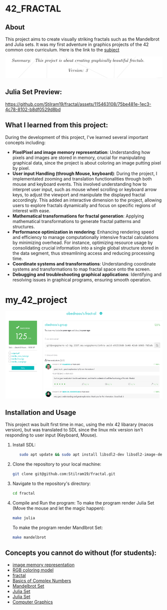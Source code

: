 # 42_FRACTAL

## About

This project aims to create visually striking fractals such as the Mandelbrot and Julia sets. It was my first adventure in graphics projects of the 42 common core curriculum. Here is the link to the [subject](https://cdn.intra.42.fr/pdf/pdf/121932/en.subject.pdf)

![](resources/about_project.png)

## Julia Set Preview:

https://github.com/Stilram19/fractal/assets/115463108/75be481e-1ec3-4c78-8102-b8df0529d8bd

## What I learned from this project:

During the development of this project, I've learned several important concepts including:

- **PixelPixel and image memory representation**: Understanding how pixels and
images are stored in memory, crucial for manipulating graphical data, since the project is about coloring an image putting pixel by pixel. 
- **User input Handling (through Mouse, keyboard)**: During the project, I implementated zooming and translation functionalities through both mouse and keyboard events. This involved understanding how to interpret user input, such as mouse wheel scrolling or keyboard arrow keys, to adjust the viewport and manipulate the displayed fractal accordingly. This added an interactive dimension to the project, allowing users to explore fractals dynamically and focus on specific regions of interest with ease.
- **Mathematical transformations for fractal generation**: Applying mathematical transformations to generate fractal patterns and structures.
- **Performance optimization in rendering**: Enhancing rendering speed and efficiency to manage computationally intensive fractal calculations by minimizing overhead. For instance, optimizing resource usage by consolidating crucial information into a single global structure stored in the data segment, thus streamlining access and reducing processing time.
- **Coordinate systems and transformations**: Understanding coordinate systems and transformations to map fractal space onto the screen.
- **Debugging and troubleshooting graphical applications**: Identifying and
resolving issues in graphical programs, ensuring smooth operation.

# my_42_project

![](resources/my_project.png)

## Installation and Usage

This project was built first time in mac, using the mlx 42 libarary (macos version), but was translated to SDL since the linux mlx version isn't responding to user input (Keyboard, Mouse).

1. Install SDL:
   ```bash
      sudo apt update && sudo apt install libsdl2-dev libsdl2-image-dev
   ```

2. Clone the repository to your local machine:

   ```bash
   git clone git@github.com:Stilram19/fractal.git
   ```

3. Navigate to the repository's directory:

    ```bash
    cd fractal
    ```

3. Compile and Run the program:
   To make the program render Julia Set (Move the mouse and let the magic happen):
   ``` bash
   make julia
   ```

   To make the program render Mandlbrot Set:
   ``` bash
   make mandelbrot
   ```

## Concepts you cannot do without (for students):

- [image memory representation](https://youtu.be/8CuYq3RU7BY?si=4uNmKBcBs7NfgL5R)
- [RGB coloring model](https://en.wikipedia.org/wiki/RGB_color_model)
- [fractal](https://en.wikipedia.org/wiki/Fractal)
- [Basics of Complex Numbers](https://en.wikipedia.org/wiki/Complex_number)
- [Mandelbrot Set](https://en.wikipedia.org/wiki/Mandelbrot_set)
- [Julia Set](https://en.wikipedia.org/wiki/Julia_set)
- [Julia Set](https://en.wikipedia.org/wiki/Julia_set)
- [Computer Graphics](https://en.wikipedia.org/wiki/Computer_graphics_(computer_science))
